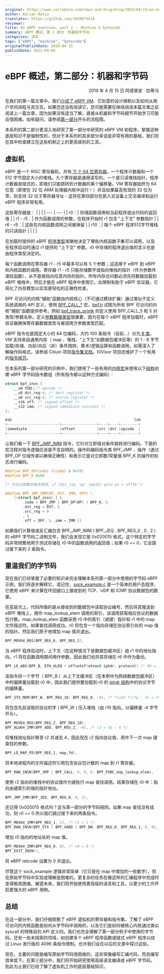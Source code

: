 ```yaml
---
original: https://www.collabora.com/news-and-blog/blog/2019/04/15/an-ebpf-overview-part-2-machine-and-bytecode/
author: Adrian Ratiu
translator: https://github.com/1020973418
reviewer: 
title: An eBPF overview, part 2 ： Machine & bytecode
summary: eBPF 概述，第 2 部分：机器和字节码
categories: 译文
tags: ["eBPF", "machine", "bytecode"]
originalPublishDate: 2019-04-15
publishDate: 2021-09-06
---
```


#  eBPF 概述，第二部分：机器和字节码

<p align='right'>2019 年 4 月 15 日 阿德里安 · 拉蒂乌</p>

在我们的第一篇文章中，我们[介绍了 eBPF VM](https://www.collabora.com/news-and-blog/blog/2019/04/05/an-ebpf-overview-part-1-introduction/)、它刻意的设计限制以及如何从用户空间进程与其交互。如果您还没有阅读它，您可能需要在继续阅读本篇文章之前阅读上一篇文章，因为如果没有适当了解，直接从机器和字节码细节开始学习可能会很困难。如有疑问，请参阅[第一部分](https://www.collabora.com/news-and-blog/blog/2019/04/05/an-ebpf-overview-part-1-introduction/)开头的流程图。

本系列的第二部分更深入地研究了第一部分中研究的 eBPF VM 和程序。掌握这种底层知识不是强制性的，但对于本系列的其余部分来说是非常有用的基础，我们将在其中检查建立在这些机制之上的更高级别的工具。

## 虚拟机
eBPF 是一个 RISC 寄存器机，共有[ 11 个 64 位寄存器](https://github.com/torvalds/linux/blob/v4.20/include/uapi/linux/bpf.h#L45)，一个程序计数器和一个 512 字节固定大小的堆栈。九个寄存器是通用读写的，一个是只读堆栈指针，程序计数器是隐式的，即我们只能跳转到计数器的某个偏移量。VM 寄存器始终为 64 位宽（即使在 32 位 ARM 处理器内核中运行！）并且如果最高有效的 32 位为零，则支持 32 位子寄存器寻址 - 这将在第四部分在嵌入式设备上交叉编译和运行 eBPF 程序非常有用。

这些寄存器是：
| | |
| --- | --- |
| r0：| 存储函数调用和当前程序退出代码的返回值 |
| r1 - r5：| 作为函数调用的参数，在程序开始时 r1 包含 “上下文” 参数指针 |
| r6 - r9：| 这些在内核函数调用之间被保留 |
| r10：| 每个 eBPF 程序512字节堆栈的只读指针  |
| | |

在加载时提供的 eBPF [程序类型](https://github.com/torvalds/linux/blob/v4.20/include/uapi/linux/bpf.h#L136)准确地决定了哪些内核函数子集可以调用，以及在程序启动时通过 r1 提供的 “上下文” 参数。r0 中存储的程序退出值的含义也是由程序类型决定的。

每个函数调用在寄存器 r1 - r5 中最多可以有 5 个参数；这适用于 eBPF 到 eBPF 和内核函数的调用。寄存器 r1 - r5 只能存储数字或指向堆栈的指针（作为参数传递给函数），从不直接指向任意内存的指针。所有内存访问都必须先将数据加载到 eBPF 堆栈中，然后才能在 eBPF 程序中使用它。此限制有助于 eBPF 验证器，它简化了内存模型以实现更轻松的正确性检查。

BPF 可访问的内核“辅助”函数由内核核心（不可通过模块扩展）通过类似于定义系统调用的 API 定义，使用 [BPF_CALL_*](https://github.com/torvalds/linux/blob/v4.20/include/linux/filter.h#L441) 宏。[bpf.h](https://github.com/torvalds/linux/blob/v4.20/include/uapi/linux/bpf.h#L420) 试图为所有 BPF 可访问的内核“辅助”函数提供参考。例如 [bpf_trace_printk](https://github.com/torvalds/linux/blob/v4.20/kernel/trace/bpf_trace.c#L163) 的定义使用 BPF_CALL_5 和 5 对类型/参数名称。定义[参数数据类型](https://github.com/torvalds/linux/blob/v4.20/kernel/trace/bpf_trace.c#L276)很重要，因为在每个 eBPF 程序加载时，eBPF 验证器确保寄存器数据类型与被调用方参数类型匹配。

eBPF 指令也是固定大小的 64 位编码，大约 100 条指令（目前...）分为[ 8 类](https://github.com/torvalds/linux/blob/v4.20/include/uapi/linux/bpf_common.h#L5)。VM 支持来自通用内存（ map 、堆栈、“上下文”如数据包缓冲区等）的 1 - 8 字节加载/存储、向前/向后（非）条件跳转、算术/逻辑运算和函数调用。如需深入了解操作码格式，请参阅 Cilium 项目[指令集文档](https://cilium.readthedocs.io/en/latest/bpf/#instruction-set)。IOVisor 项目还维护了一个有用的[指令规范](https://github.com/iovisor/bpf-docs/blob/master/eBPF.md)。

在本系列第一部分研究的示例中，我们使用了一些有用的[内核宏](https://github.com/torvalds/linux/blob/v4.20/samples/bpf/bpf_insn.h)来使用以下[结构](https://github.com/torvalds/linux/blob/v4.20/include/uapi/linux/bpf.h#L64)创建 eBPF 字节码指令数组（所有指令都以这种方式编码）：

```c
struct bpf_insn { 
	__u8 代码；/* opcode */ 
	__u8 dst_reg:4; /* dest register */ 
	__u8 src_reg:4; /* source register */ 
	__s16 off; /* signed offset */ 
	__s32 imm; /* signed immediate constant */ 
}; 

msb                                                        lsb
+------------------------+----------------+----+----+--------+
|immediate               |offset          |src |dst |opcode  |
+------------------------+----------------+----+----+--------+
```
让我们看一下 [BPF_JMP_IMM](https://github.com/torvalds/linux/blob/v4.20/samples/bpf/bpf_insn.h#L167) 指令，它针对立即值对条件跳转进行编码。下面的宏注释对指令逻辑应该是不言自明的。操作码编码指令类 BPF_JMP 、操作（通过 BPF_OP 位域传递以确保正确性）和表示它是对立即数/常量值 BPF_K 的操作的标志进行编码。

```c
#define BPF_OP(code) ((code) & 0xf0) 
#define BPF_K 0x00 

/* 针对立即数的条件跳转，if (dst_reg 'op' imm32) goto pc + off16 */ 

#define BPF_JMP_IMM(OP, DST, IMM, OFF) \ 
	((struct bpf_insn) { \ 
		.code = BPF_JMP | BPF_OP(OP) | BPF_K, \ 
		.dst_reg = DST, \ 
		.src_reg = 0 
		, \ 
		.off = OFF, \ .imm = IMM })
```
如果我们计算值或反汇编包含 BPF_JMP_IMM ( BPF_JEQ , BPF_REG_0 , 0 , 2 ) 的 eBPF 字节码二进制文件，我们会发现它是 0x020015 格式。这个特定的字节码非常频繁地用于测试存储在 r0 中的函数调用的返回值；如果 r0 == 0，它会跳过接下来的 2 条指令。

## 重温我们的字节码

现在我们已经掌握了必要的知识来完全理解本系列第一部分中使用的字节码 eBPF 示例，我们将逐步解释它。请记住，[sock_example.c](https://github.com/torvalds/linux/blob/v4.20/samples/bpf/sock_example.c) 是一个简单的用户态程序，它使用 eBPF 来计算在环回接口上接收到的 TCP、UDP 和 ICMP 协议数据包的数量。

在高层次上，代码所做的是从接收到的数据包中读取协议编号，然后将其推送到 eBPF 堆栈上，用作 map_lookup_elem 调用的索引，该调用获取相应协议的数据包计数。map_lookup_elem 函数采用 r0 中的索引（或键）指针和 r1 中的 map 文件描述符。如果查找调用成功，r0 将包含一个指向存储在协议索引处的 map 值的指针。然后我们原子地增加 map 值并退出。

```c
BPF_MOV64_REG(BPF_REG_6, BPF_REG_1),
```
当 eBPF 程序启动时，上下文（在这种情况下是数据包缓冲区）由 r1 中的地址指向。r1 将在函数调用期间用作参数，因此我们也将其存储在 r6 中作为备份。

```c
BPF_LD_ABS(BPF_B, ETH_HLEN + offsetof(struct iphdr, protocol) /* R0 = ip->proto */),
```

该指令将一个字节（ BPF_B ）从上下文缓冲区（在本例中为网络数据包缓冲区）中的偏移量加载到 r0 中，因此我们提供要加载到 r0 的 [iphdr 结构](https://github.com/torvalds/linux/blob/v4.20/include/uapi/linux/ip.h#L86)中的协议字节的偏移量。

```c
BPF_STX_MEM(BPF_W, BPF_REG_10, BPF_REG_0, -4), /* *(u32 *)(fp - 4) = r0 */
```
将包含先前读取的协议的字 ( BPF_W ) 压入堆栈（由 r10 指向，以偏移量 -4 字节开头）。

```c
BPF_MOV64_REG(BPF_REG_2, BPF_REG_10), 
BPF_ALU64_IMM(BPF_ADD, BPF_REG_2, -4), /* r2 = fp - 4 */
```

将堆栈地址指针移至 r2 并减去 4，因此现在 r2 指向协议值，用作下一次 map 键查找的参数。

```c
BPF_LD_MAP_FD(BPF_REG_1, map_fd),
```

将本地进程内的文件描述符引用包含协议包计数的 map 到 r1 寄存器。

```c
BPF_RAW_INSN(BPF_JMP | BPF_CALL, 0, 0, 0, BPF_FUNC_map_lookup_elem),
```

使用 r2 指向的堆栈中的协议值作为键执行 map 查找调用。结果存储在 r0 中：指向由键索引的值的指针地址。

```c
BPF_JMP_IMM(BPF_JEQ, BPF_REG_0, 0, 2),
```

还记得 0x020015 格式吗？这与第一部分的字节码相同。如果 map 查找没有成功，则 r0 == 0 所以我们跳过接下来的两条指令。

```c
BPF_MOV64_IMM(BPF_REG_1, 1), /* r1 = 1 */ 
BPF_RAW_INSN(BPF_STX | BPF_XADD | BPF_DW, BPF_REG_0, BPF_REG_1, 0, 0), /* xadd r0 += r1 */
```

增加 r0 指向的地址处的 map 值。

```c
BPF_MOV64_IMM(BPF_REG_0, 0), /* r0 = 0 */ 
BPF_EXIT_INSN(),
```
将 eBPF retcode 设置为 0 并退出。

尽管这个 sock_example 逻辑非常简单（它只是在 map 中增加的一些数字），但在原始字节码中实现或理解是困难的。更复杂的任务在像这样的汇编程序中完成时变得极其困难。展望未来，我们将开始使用更高级的语言和工具，以更少的工作开启更强大的 eBPF 用例。

## 总结

在这一部分中，我们仔细观察了 eBPF 虚拟机的寄存器和指令集，了解了 eBPF 可访问的内核函数是如何从字节码中调用的，以及它们是如何被核心内核通过类似 syscall 的特殊目的 API 定义的。我们也完全理解了第一部分例子中使用的字节码。还有一些未探索的领域，如创建多个 eBPF 程序函数或链式 eBPF 程序以绕过 Linux 发行版的 4096 条指令限制。也许我们会在以后的文章中探讨这些。

现在，主要的问题是编写原始字节码很困难的，这非常像编写汇编代码，而且编写效率低下。在第三部分中，我们将开始研究使用高级语言编译成 eBPF 字节码，到此为止我们已经了解了虚拟机工作的底层基础知识。